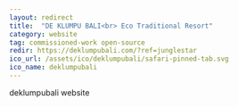 ```yaml
---
layout: redirect
title:  "DE KLUMPU BALI<br> Eco Traditional Resort"
category: website
tag: commissioned-work open-source
redir: https://deklumpubali.com/?ref=junglestar
ico_url: /assets/ico/deklumpubali/safari-pinned-tab.svg
ico_name: deklumpubali
---
```


deklumpubali website
